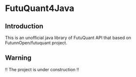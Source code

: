 # FutuQuant4Java
## Introduction
This is an unofficial java library of FutuQuant API that based on FutunnOpen/futuquant project.
## Warning
!! The project is under construction !!